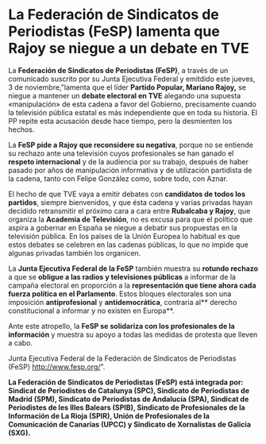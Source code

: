 # La Federación de Sindicatos de Periodistas (FeSP) lamenta que Rajoy se niegue a un debate en TVE

La **Federación de Sindicatos de Periodistas (FeSP)**, a través de un comunicado suscrito por su Junta Ejecutiva Federal y emitdido este jueves, 3 de noviembre,"lamenta que el líder **Partido Popular, Mariano Rajoy,** se niegue a mantener un **debate electoral en TVE** alegando una supuesta «manipulación» de esta cadena a favor del Gobierno, precisamente cuando la televisión pública estatal es más independiente que en toda su historia. El PP repite esta acusación desde hace tiempo, pero la desmienten los hechos.

La **FeSP pide a Rajoy que reconsidere su negativa**, porque no se entiende su rechazo ante una televisión cuyos profesionales se han ganado el **respeto internacional** y de la audiencia por su trabajo, después de haber pasado por años de manipulación informativa y de utilización partidista de la cadena, tanto con Felipe González como, sobre todo, con Aznar.

El hecho de que TVE vaya a emitir debates con **candidatos de todos los partidos**, siempre bienvenidos, y que ésta cadena y varias privadas hayan decidido retransmitir el próximo cara a cara entre **Rubalcaba y Rajoy**, que organiza la **Academia de Televisión**, no es excusa para que el político que aspira a gobernar en España se niegue a debatir sus propuestas en la televisión pública. En los países de la Unión Europea lo habitual es que estos debates se celebren en las cadenas públicas, lo que no impide que algunas privadas también los organicen.

La **Junta Ejecutiva Federal de la FeSP** también muestra su **rotundo rechazo** a que se **obligue a las radios y televisiones públicas** a informar de la campaña electoral en proporción a la **representación que tiene ahora cada fuerza política en el Parlamento**. Estos bloques electorales son una imposición **antiprofesional** y **antidemocrática**, contraria al** derecho constitucional a informar y no existen en Europa**.

Ante este atropello, la **FeSP se solidariza con los profesionales de la información** y muestra su apoyo a todas las medidas de protesta que lleven a cabo.

Junta Ejecutiva Federal de la Federación de Sindicatos de Periodistas (FeSP)
http://www.fesp.org/".

**La Federación de Sindicatos de Periodistas (FeSP) está integrada por: Sindicat de Periodistes de Catalunya (SPC), Sindicato de Periodistas de Madrid (SPM), Sindicato de Periodistas de Andalucía (SPA), Sindicat de Periodistes de les Illes Balears (SPIB), Sindicato de Profesionales de la Información de La Rioja (SPIR), Unión de Profesionales de la Comunicación de Canarias (UPCC) y Sindicato de Xornalistas de Galicia (SXG).**
